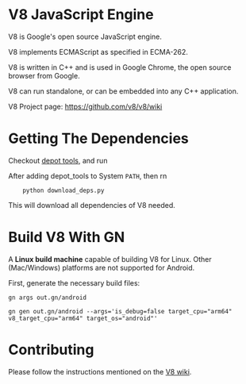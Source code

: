 V8 JavaScript Engine
=============

V8 is Google's open source JavaScript engine.

V8 implements ECMAScript as specified in ECMA-262.

V8 is written in C++ and is used in Google Chrome, the open source
browser from Google.

V8 can run standalone, or can be embedded into any C++ application.

V8 Project page: https://github.com/v8/v8/wiki


Getting The Dependencies
=============

Checkout [depot tools](http://www.chromium.org/developers/how-tos/install-depot-tools), and run

After adding depot_tools to System `PATH`, then rn

        python download_deps.py

This will download all dependencies of V8 needed.

Build V8 With GN
============

A **Linux build machine** capable of building V8 for Linux. Other (Mac/Windows) platforms are not supported for Android.

First, generate the necessary build files:
```
gn args out.gn/android
```


```
gn gen out.gn/android --args='is_debug=false target_cpu="arm64" v8_target_cpu="arm64" target_os="android"'
```

Contributing
=============

Please follow the instructions mentioned on the
[V8 wiki](https://github.com/v8/v8/wiki/Contributing).
